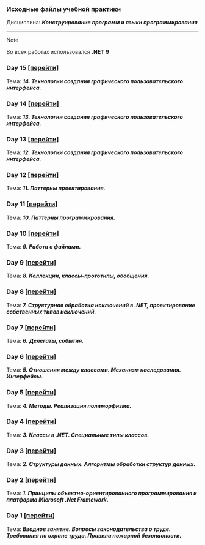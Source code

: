 ### Исходные файлы учебной практики
Дисциплина: ***Конструирование программ и языки программирования***

---

> [!NOTE]
> Во всех работах использовался **.NET 9**

### Day 15 [[перейти]](https://github.com/elgodbro/csharp_practice/tree/main/Day15)
Тема: ***14. Технологии создания графического пользовательского интерфейса.***

### Day 14 [[перейти]](https://github.com/elgodbro/csharp_practice/tree/main/Day14)
Тема: ***13. Технологии создания графического пользовательского интерфейса.***

### Day 13 [[перейти]](https://github.com/elgodbro/csharp_practice/tree/main/Day13)
Тема: ***12. Технологии создания графического пользовательского интерфейса.***

### Day 12 [[перейти]](https://github.com/elgodbro/csharp_practice/tree/main/Day12)
Тема: ***11. Паттерны проектирования.***

### Day 11 [[перейти]](https://github.com/elgodbro/csharp_practice/tree/main/Day11)
Тема: ***10. Паттерны программирования.***

### Day 10 [[перейти]](https://github.com/elgodbro/csharp_practice/tree/main/Day10)
Тема: ***9. Работа с файлами.***

### Day 9 [[перейти]](https://github.com/elgodbro/csharp_practice/tree/main/Day9)
Тема: ***8. Коллекции, классы-прототипы, обобщения.***

### Day 8 [[перейти]](https://github.com/elgodbro/csharp_practice/tree/main/Day8)
Тема: ***7. Структурная обработка исключений в .NET, проектирование собственных типов исключений.***

### Day 7 [[перейти]](https://github.com/elgodbro/csharp_practice/tree/main/Day7)
Тема: ***6. Делегаты, события.***

### Day 6 [[перейти]](https://github.com/elgodbro/csharp_practice/tree/main/Day6)
Тема: ***5. Отношения между классами. Механизм наследования. Интерфейсы.***

### Day 5 [[перейти]](https://github.com/elgodbro/csharp_practice/tree/main/Day5)
Тема: ***4. Методы. Реализация полиморфизма.***

### Day 4 [[перейти]](https://github.com/elgodbro/csharp_practice/tree/main/Day4)
Тема: ***3. Классы в .NET. Специальные типы классов.***

### Day 3 [[перейти]](https://github.com/elgodbro/csharp_practice/tree/main/Day3)
Тема: ***2. Структуры данных. Алгоритмы обработки структур данных.***

### Day 2 [[перейти]](https://github.com/elgodbro/csharp_practice/tree/main/Day2)
Тема: ***1. Принципы объектно-ориентированного программирования и платформа Microsoft .Net Framework.***

### Day 1 [[перейти]](https://github.com/elgodbro/csharp_practice/tree/main/Day1)
Тема: ***Вводное занятие. Вопросы законодательства о труде. Требования по охране труда. Правила пожарной безопасности.***
